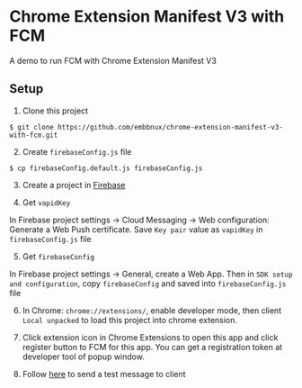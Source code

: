# Chrome Extension Manifest V3 with FCM

A demo to run FCM with Chrome Extension Manifest V3

## Setup


1. Clone this project

```
$ git clone https://github.com/embbnux/chrome-extension-manifest-v3-with-fcm.git
```

2. Create `firebaseConfig.js` file

```
$ cp firebaseConfig.default.js firebaseConfig.js
```

3. Create a project in [Firebase](https://firebase.google.com/)

4. Get `vapidKey`

In Firebase project settings -> Cloud Messaging  -> Web configuration: Generate a Web Push certificate.
Save `Key pair` value as `vapidKey` in `firebaseConfig.js` file

5. Get `firebaseConfig`

In Firebase project settings -> General, create a Web App.
Then in `SDK setup and configuration`, copy `firebaseConfig` and saved into `firebaseConfig.js` file

6. In Chrome: `chrome://extensions/`, enable developer mode, then client `Local unpacked` to load this project into chrome extension.

7. Click extension icon in Chrome Extensions to open this app and click register button to FCM for this app. You can get a registration token at developer tool of popup window.

8. Follow [here](https://firebase.google.com/docs/cloud-messaging/js/first-message#send_a_test_notification_message) to send a test message to client
